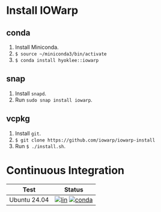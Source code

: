# Install IOWarp

## conda

1. Install Miniconda.
2. `$ source ~/miniconda3/bin/activate`
3. `$ conda install hyoklee::iowarp`

## snap

1. Install `snapd`.
2. Run `sudo snap install iowarp`.

## vcpkg

1. Install `git`.
2. `$ git clone https://github.com/iowarp/iowarp-install`
3. Run `$ ./install.sh`.

# Continuous Integration

| Test    | Status |
| --------| ------ |
| Ubuntu 24.04 |[![lin](https://github.com/iowarp/iowarp-install/actions/workflows/lin.yml/badge.svg)](https://github.com/iowarp/iowarp-install/actions/workflows/lin.yml) [![conda](https://github.com/iowarp/iowarp-install/actions/workflows/lin-cnd.yml/badge.svg)](https://github.com/iowarp/iowarp-install/actions/workflows/lin-cnd.yml)|
